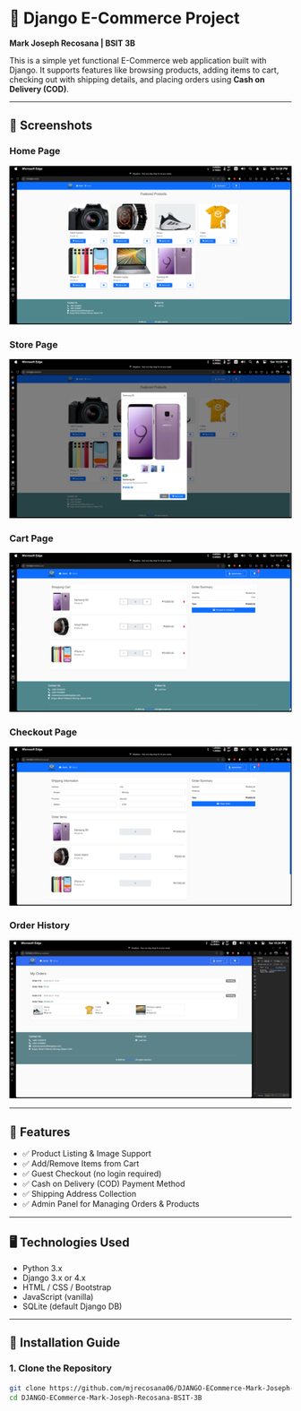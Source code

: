 # 🛒 Django E-Commerce Project

**Mark Joseph Recosana | BSIT 3B**

This is a simple yet functional E-Commerce web application built with Django. It supports features like browsing products, adding items to cart, checking out with shipping details, and placing orders using **Cash on Delivery (COD)**.

---

## 📸 Screenshots

### Home Page
![Home Page](screenshots/home.png)

### Store Page
![Store Page](screenshots/store.png)

### Cart Page
![Cart Page](screenshots/cart.png)

### Checkout Page
![Checkout Page](screenshots/checkout.png)

### Order History
![Order History](screenshots/orders.png)

---

## 🔧 Features

* ✅ Product Listing & Image Support
* ✅ Add/Remove Items from Cart
* ✅ Guest Checkout (no login required)
* ✅ Cash on Delivery (COD) Payment Method
* ✅ Shipping Address Collection
* ✅ Admin Panel for Managing Orders & Products

---

## 🖥️ Technologies Used

* Python 3.x
* Django 3.x or 4.x
* HTML / CSS / Bootstrap
* JavaScript (vanilla)
* SQLite (default Django DB)

---

## 🚀 Installation Guide

### 1. Clone the Repository

```bash
git clone https://github.com/mjrecosana06/DJANGO-ECommerce-Mark-Joseph-Recosana-BSIT-3B.git
cd DJANGO-ECommerce-Mark-Joseph-Recosana-BSIT-3B
